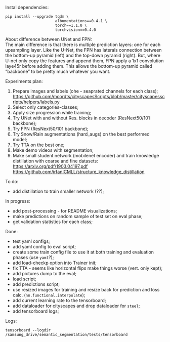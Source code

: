 
Instal dependencies:  
```
pip install --upgrade tqdm \
                      albumentations==0.4.1 \
                      torch==1.1.0 \ 
                      torchvision==0.4.0
```  

About difference between UNet and FPN:  
 The main difference is that there is multiple prediction layers: one for each upsampling layer. Like the U-Net, the FPN has laterals connection between the bottom-up pyramid (left) and the top-down pyramid (right). But, where U-net only copy the features and append them, FPN apply a 1x1 convolution laye45r before adding them. This allows the bottom-up pyramid called “backbone” to be pretty much whatever you want.  

Experiments plan:  
1. Prepare images and labels (ohe - seaprated channels for each class);  
        https://github.com/mcordts/cityscapesScripts/blob/master/cityscapesscripts/helpers/labels.py  
2. Select only categories-classes;  
3. Apply size progression while training;  
4. Try UNet with and without Res. blocks in decoder (ResNext50/101 backbone);  
5. Try FPN (ResNext50/101 backbone);  
6. Try Snow/Rain augmentations (hard_augs) on the best performed model;  
7. Try TTA on the best one;  
8. Make demo videos with segmentation;  
9. Make small student network (mobilenet encoder) and train knowledge distillation with coarse and fine datasets:  
        https://arxiv.org/pdf/1903.04197.pdf
        https://github.com/irfanICMLL/structure_knowledge_distillation

To do:  
 - add distillation to train smaller network (??);  

In progress:  
 - add post-processing - for README visualizations;  
 - make predictions on random sample of test set on eval phase;  
 - get validation statistics for each class;  

Done:
- test yaml configs;  
- add yaml config to eval script;  
- create some train config file to use it at both training and evaluation phases (use `yaml`?);  
- add load-checkp option into Trainer init;  
- fix TTA - seems like horizontal flips make things worse (vert. only kept);  
- add pictures dump to the eval;  
- load script;  
- add predictions script;  
- use resized images for training and resize back for prediction and loss calc. (`nn.functional.interpolate`);  
- add current learning rate to the tensorboard;  
- add dataloader for cityscapes and drop dataloader for `steel`;  
- add tensorboard logs;  


Logs:  
```
tensorboard --logdir /samsung_drive/semantic_segmentation/tests/tensorboard
```  